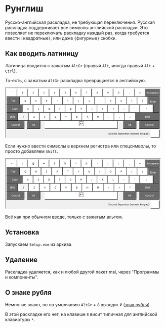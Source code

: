 # Рунглиш

Русско-английская раскладка, не требующая переключения.
Русская раскладка поддерживает все символы английской раскладки. 
Это позволяет не переключать раскладку каждый раз, когда требуется ввести `[`квадратные`]`, или даже `{`фигурные`}` скобки. 


## Как вводить латиницу

Латиница вводится с зажатым `AltGr` (правый `Alt`, иногда правый `Alt` + `Ctrl`).

То-есть, с зажатым `AltGr` раскладка превращается в английскую. 

![Английская раскладка](img/AltGr-en.png)

Если нужно ввести символы в верхнем регистра или спецсимволы, то просто добавляем `Shift`. 

![Английская раскладка в верхнем регистре](img/AltGr-Shift-en.png)

Всё как при обычном вводе, только с зажатым альтом.

## Установка

Запускаем `Setup.exe` из архива.

## Удаление

Раскладка удаляется, как и любой другой пакет msi, через "Программы и компоненты".

## О знаке рубля

Немногие знают, но по умолчанию `AltGr` + `8` выводит `₽` ([знак рубля](https://support.microsoft.com/ru-ru/topic/%D0%BF%D0%BE%D0%B4%D0%B4%D0%B5%D1%80%D0%B6%D0%BA%D0%B0-%D0%BD%D0%BE%D0%B2%D0%BE%D0%B3%D0%BE-%D1%81%D0%B8%D0%BC%D0%B2%D0%BE%D0%BB%D0%B0-%D1%80%D0%BE%D1%81%D1%81%D0%B8%D0%B9%D1%81%D0%BA%D0%BE%D0%B3%D0%BE-%D1%80%D1%83%D0%B1%D0%BB%D1%8F-microsoft-office-25b7c7df-ea17-4c1e-aefd-158f2cafbc89)).

В этой раскладке его нет, на клавише `8` висит типичная для английской клавиатуры `*`.
